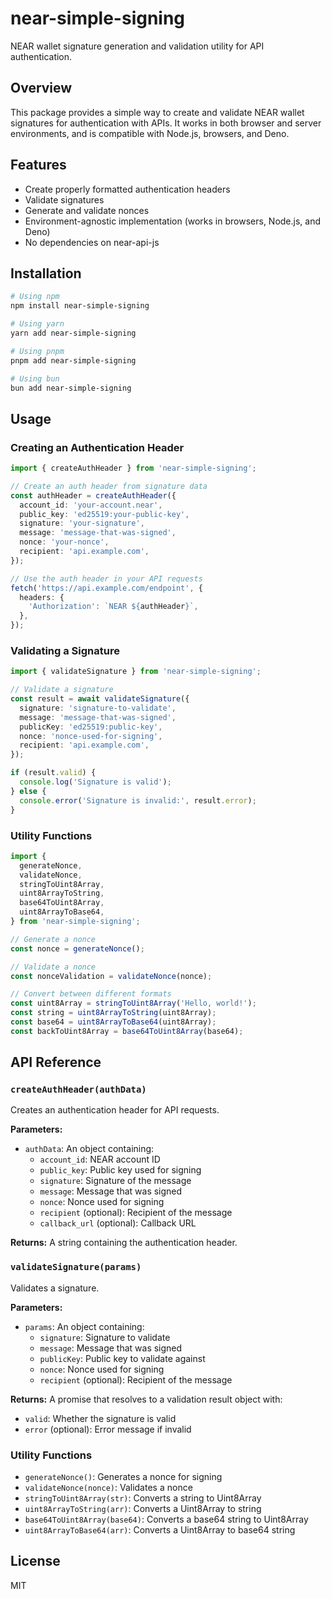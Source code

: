 # near-simple-signing

NEAR wallet signature generation and validation utility for API authentication.

## Overview

This package provides a simple way to create and validate NEAR wallet signatures for authentication with APIs. It works in both browser and server environments, and is compatible with Node.js, browsers, and Deno.

## Features

- Create properly formatted authentication headers
- Validate signatures
- Generate and validate nonces
- Environment-agnostic implementation (works in browsers, Node.js, and Deno)
- No dependencies on near-api-js

## Installation

```bash
# Using npm
npm install near-simple-signing

# Using yarn
yarn add near-simple-signing

# Using pnpm
pnpm add near-simple-signing

# Using bun
bun add near-simple-signing
```

## Usage

### Creating an Authentication Header

```typescript
import { createAuthHeader } from 'near-simple-signing';

// Create an auth header from signature data
const authHeader = createAuthHeader({
  account_id: 'your-account.near',
  public_key: 'ed25519:your-public-key',
  signature: 'your-signature',
  message: 'message-that-was-signed',
  nonce: 'your-nonce',
  recipient: 'api.example.com',
});

// Use the auth header in your API requests
fetch('https://api.example.com/endpoint', {
  headers: {
    'Authorization': `NEAR ${authHeader}`,
  },
});
```

### Validating a Signature

```typescript
import { validateSignature } from 'near-simple-signing';

// Validate a signature
const result = await validateSignature({
  signature: 'signature-to-validate',
  message: 'message-that-was-signed',
  publicKey: 'ed25519:public-key',
  nonce: 'nonce-used-for-signing',
  recipient: 'api.example.com',
});

if (result.valid) {
  console.log('Signature is valid');
} else {
  console.error('Signature is invalid:', result.error);
}
```

### Utility Functions

```typescript
import {
  generateNonce,
  validateNonce,
  stringToUint8Array,
  uint8ArrayToString,
  base64ToUint8Array,
  uint8ArrayToBase64,
} from 'near-simple-signing';

// Generate a nonce
const nonce = generateNonce();

// Validate a nonce
const nonceValidation = validateNonce(nonce);

// Convert between different formats
const uint8Array = stringToUint8Array('Hello, world!');
const string = uint8ArrayToString(uint8Array);
const base64 = uint8ArrayToBase64(uint8Array);
const backToUint8Array = base64ToUint8Array(base64);
```

## API Reference

### `createAuthHeader(authData)`

Creates an authentication header for API requests.

**Parameters:**
- `authData`: An object containing:
  - `account_id`: NEAR account ID
  - `public_key`: Public key used for signing
  - `signature`: Signature of the message
  - `message`: Message that was signed
  - `nonce`: Nonce used for signing
  - `recipient` (optional): Recipient of the message
  - `callback_url` (optional): Callback URL

**Returns:** A string containing the authentication header.

### `validateSignature(params)`

Validates a signature.

**Parameters:**
- `params`: An object containing:
  - `signature`: Signature to validate
  - `message`: Message that was signed
  - `publicKey`: Public key to validate against
  - `nonce`: Nonce used for signing
  - `recipient` (optional): Recipient of the message

**Returns:** A promise that resolves to a validation result object with:
- `valid`: Whether the signature is valid
- `error` (optional): Error message if invalid

### Utility Functions

- `generateNonce()`: Generates a nonce for signing
- `validateNonce(nonce)`: Validates a nonce
- `stringToUint8Array(str)`: Converts a string to Uint8Array
- `uint8ArrayToString(arr)`: Converts a Uint8Array to string
- `base64ToUint8Array(base64)`: Converts a base64 string to Uint8Array
- `uint8ArrayToBase64(arr)`: Converts a Uint8Array to base64 string

## License

MIT
